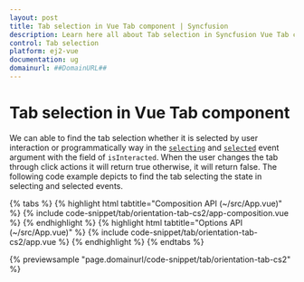 ```yaml
---
layout: post
title: Tab selection in Vue Tab component | Syncfusion
description: Learn here all about Tab selection in Syncfusion Vue Tab component of Syncfusion Essential JS 2 and more.
control: Tab selection 
platform: ej2-vue
documentation: ug
domainurl: ##DomainURL##
---
```


# Tab selection in Vue Tab component

We can able to find the tab selection whether it is selected by user interaction or programmatically way in the [`selecting`](https://ej2.syncfusion.com/vue/documentation/api/tab/#selecting) and [`selected`](https://ej2.syncfusion.com/vue/documentation/api/tab/#selected) event argument with the field of `isInteracted`. When the user changes the tab through click actions it will return true otherwise, it will return false. The following code example depicts to find the tab selecting the state in selecting and selected events.

{% tabs %}
{% highlight html tabtitle="Composition API (~/src/App.vue)" %}
{% include code-snippet/tab/orientation-tab-cs2/app-composition.vue %}
{% endhighlight %}
{% highlight html tabtitle="Options API (~/src/App.vue)" %}
{% include code-snippet/tab/orientation-tab-cs2/app.vue %}
{% endhighlight %}
{% endtabs %}
        
{% previewsample "page.domainurl/code-snippet/tab/orientation-tab-cs2" %}